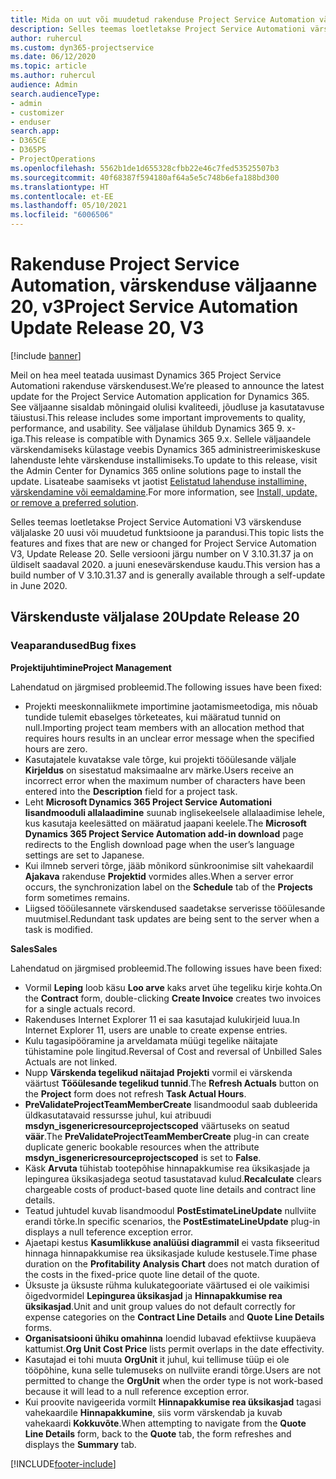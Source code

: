 ```yaml
---
title: Mida on uut või muudetud rakenduse Project Service Automation värskenduse väljaandes 20, V3
description: Selles teemas loetletakse Project Service Automationi värskenduse väljalaske 20, v3 saadaolevaid funktsioone ja parandusi.
author: ruhercul
ms.custom: dyn365-projectservice
ms.date: 06/12/2020
ms.topic: article
ms.author: ruhercul
audience: Admin
search.audienceType:
- admin
- customizer
- enduser
search.app:
- D365CE
- D365PS
- ProjectOperations
ms.openlocfilehash: 5562b1de1d655328cfbb22e46c7fed53525507b3
ms.sourcegitcommit: 40f68387f594180af64a5e5c748b6efa188bd300
ms.translationtype: HT
ms.contentlocale: et-EE
ms.lasthandoff: 05/10/2021
ms.locfileid: "6006506"
---
```

# <a name="project-service-automation-update-release-20-v3"></a><span data-ttu-id="0c3e4-103">Rakenduse Project Service Automation, värskenduse väljaanne 20, v3</span><span class="sxs-lookup"><span data-stu-id="0c3e4-103">Project Service Automation Update Release 20, V3</span></span>

[!include [banner](../includes/psa-now-project-operations.md)]

<span data-ttu-id="0c3e4-104">Meil on hea meel teatada uusimast Dynamics 365 Project Service Automationi rakenduse värskendusest.</span><span class="sxs-lookup"><span data-stu-id="0c3e4-104">We’re pleased to announce the latest update for the Project Service Automation application for Dynamics 365.</span></span> <span data-ttu-id="0c3e4-105">See väljaanne sisaldab mõningaid olulisi kvaliteedi, jõudluse ja kasutatavuse täiustusi.</span><span class="sxs-lookup"><span data-stu-id="0c3e4-105">This release includes some important improvements to quality, performance, and usability.</span></span> <span data-ttu-id="0c3e4-106">See väljalase ühildub Dynamics 365 9. x-iga.</span><span class="sxs-lookup"><span data-stu-id="0c3e4-106">This release is compatible with Dynamics 365 9.x.</span></span> <span data-ttu-id="0c3e4-107">Sellele väljaandele värskendamiseks külastage veebis Dynamics 365 administreerimiskeskuse lahenduste lehte värskenduse installimiseks.</span><span class="sxs-lookup"><span data-stu-id="0c3e4-107">To update to this release, visit the Admin Center for Dynamics 365 online solutions page to install the update.</span></span> <span data-ttu-id="0c3e4-108">Lisateabe saamiseks vt jaotist [Eelistatud lahenduse installimine, värskendamine või eemaldamine](/power-platform/admin/install-remove-preferred-solution).</span><span class="sxs-lookup"><span data-stu-id="0c3e4-108">For more information, see [Install, update, or remove a preferred solution](/power-platform/admin/install-remove-preferred-solution).</span></span>

<span data-ttu-id="0c3e4-109">Selles teemas loetletakse Project Service Automationi V3 värskenduse väljalaske 20 uusi või muudetud funktsioone ja parandusi.</span><span class="sxs-lookup"><span data-stu-id="0c3e4-109">This topic lists the features and fixes that are new or changed for Project Service Automation V3, Update Release 20.</span></span> <span data-ttu-id="0c3e4-110">Selle versiooni järgu number on V 3.10.31.37 ja on üldiselt saadaval 2020. a juuni enesevärskenduse kaudu.</span><span class="sxs-lookup"><span data-stu-id="0c3e4-110">This version has a build number of V 3.10.31.37 and is generally available through a self-update in June 2020.</span></span>

## <a name="update-release-20"></a><span data-ttu-id="0c3e4-111">Värskenduste väljalase 20</span><span class="sxs-lookup"><span data-stu-id="0c3e4-111">Update Release 20</span></span>

### <a name="bug-fixes"></a><span data-ttu-id="0c3e4-112">Veaparandused</span><span class="sxs-lookup"><span data-stu-id="0c3e4-112">Bug fixes</span></span>

<span data-ttu-id="0c3e4-113">**Projektijuhtimine**</span><span class="sxs-lookup"><span data-stu-id="0c3e4-113">**Project Management**</span></span>

<span data-ttu-id="0c3e4-114">Lahendatud on järgmised probleemid.</span><span class="sxs-lookup"><span data-stu-id="0c3e4-114">The following issues have been fixed:</span></span>

- <span data-ttu-id="0c3e4-115">Projekti meeskonnaliikmete importimine jaotamismeetodiga, mis nõuab tundide tulemit ebaselges tõrketeates, kui määratud tunnid on null.</span><span class="sxs-lookup"><span data-stu-id="0c3e4-115">Importing project team members with an allocation method that requires hours results in an unclear error message when the specified hours are zero.</span></span>
- <span data-ttu-id="0c3e4-116">Kasutajatele kuvatakse vale tõrge, kui projekti tööülesande väljale **Kirjeldus** on sisestatud maksimaalne arv märke.</span><span class="sxs-lookup"><span data-stu-id="0c3e4-116">Users receive an incorrect error when the maximum number of characters have been entered into the **Description** field for a project task.</span></span>
- <span data-ttu-id="0c3e4-117">Leht **Microsoft Dynamics 365 Project Service Automationi lisandmooduli allalaadimine** suunab inglisekeelsele allalaadimise lehele, kus kasutaja keelesätted on määratud jaapani keelele.</span><span class="sxs-lookup"><span data-stu-id="0c3e4-117">The **Microsoft Dynamics 365 Project Service Automation add-in download** page redirects to the English download page when the user’s language settings are set to Japanese.</span></span>
- <span data-ttu-id="0c3e4-118">Kui ilmneb serveri tõrge, jääb mõnikord sünkroonimise silt vahekaardil **Ajakava** rakenduse **Projektid** vormides alles.</span><span class="sxs-lookup"><span data-stu-id="0c3e4-118">When a server error occurs, the synchronization label on the **Schedule** tab of the **Projects** form sometimes remains.</span></span>
- <span data-ttu-id="0c3e4-119">Liigsed tööülesannete värskendused saadetakse serverisse tööülesande muutmisel.</span><span class="sxs-lookup"><span data-stu-id="0c3e4-119">Redundant task updates are being sent to the server when a task is modified.</span></span>

<span data-ttu-id="0c3e4-120">**Sales**</span><span class="sxs-lookup"><span data-stu-id="0c3e4-120">**Sales**</span></span>

<span data-ttu-id="0c3e4-121">Lahendatud on järgmised probleemid.</span><span class="sxs-lookup"><span data-stu-id="0c3e4-121">The following issues have been fixed:</span></span>

- <span data-ttu-id="0c3e4-122">Vormil **Leping** loob käsu **Loo arve** kaks arvet ühe tegeliku kirje kohta.</span><span class="sxs-lookup"><span data-stu-id="0c3e4-122">On the **Contract** form, double-clicking **Create Invoice** creates two invoices for a single actuals record.</span></span>
- <span data-ttu-id="0c3e4-123">Rakenduses Internet Explorer 11 ei saa kasutajad kulukirjeid luua.</span><span class="sxs-lookup"><span data-stu-id="0c3e4-123">In Internet Explorer 11, users are unable to create expense entries.</span></span>
- <span data-ttu-id="0c3e4-124">Kulu tagasipööramine ja arveldamata müügi tegelike näitajate tühistamine pole lingitud.</span><span class="sxs-lookup"><span data-stu-id="0c3e4-124">Reversal of Cost and reversal of Unbilled Sales Actuals are not linked.</span></span>
- <span data-ttu-id="0c3e4-125">Nupp **Värskenda tegelikud näitajad** **Projekti** vormil ei värskenda väärtust **Tööülesande tegelikud tunnid**.</span><span class="sxs-lookup"><span data-stu-id="0c3e4-125">The **Refresh Actuals** button on the **Project** form does not refresh **Task Actual Hours**.</span></span>
- <span data-ttu-id="0c3e4-126">**PreValidateProjectTeamMemberCreate** lisandmoodul saab dubleerida üldkasutatavaid ressursse juhul, kui atribuudi **msdyn_isgenericresourceprojectscoped** väärtuseks on seatud **väär**.</span><span class="sxs-lookup"><span data-stu-id="0c3e4-126">The **PreValidateProjectTeamMemberCreate** plug-in can create duplicate generic bookable resources when the attribute **msdyn_isgenericresourceprojectscoped** is set to **False**.</span></span>
- <span data-ttu-id="0c3e4-127">Käsk **Arvuta** tühistab tootepõhise hinnapakkumise rea üksikasjade ja lepingurea üksikasjadega seotud tasustatavad kulud.</span><span class="sxs-lookup"><span data-stu-id="0c3e4-127">**Recalculate** clears chargeable costs of product-based quote line details and contract line details.</span></span>
- <span data-ttu-id="0c3e4-128">Teatud juhtudel kuvab lisandmoodul **PostEstimateLineUpdate** nullviite erandi tõrke.</span><span class="sxs-lookup"><span data-stu-id="0c3e4-128">In specific scenarios, the **PostEstimateLineUpdate** plug-in displays a null teference exception error.</span></span>
- <span data-ttu-id="0c3e4-129">Ajaetapi kestus **Kasumlikkuse analüüsi diagrammil** ei vasta fikseeritud hinnaga hinnapakkumise rea üksikasjade kulude kestusele.</span><span class="sxs-lookup"><span data-stu-id="0c3e4-129">Time phase duration on the **Profitability Analysis Chart** does not match duration of the costs in the fixed-price quote line detail of the quote.</span></span>
- <span data-ttu-id="0c3e4-130">Üksuste ja üksuste rühma kulukategooriate väärtused ei ole vaikimisi õigedvormidel **Lepingurea üksikasjad** ja **Hinnapakkumise rea üksikasjad**.</span><span class="sxs-lookup"><span data-stu-id="0c3e4-130">Unit and unit group values do not default correctly for expense categories on the **Contract Line Details** and **Quote Line Details** forms.</span></span>
- <span data-ttu-id="0c3e4-131">**Organisatsiooni ühiku omahinna** loendid lubavad efektiivse kuupäeva kattumist.</span><span class="sxs-lookup"><span data-stu-id="0c3e4-131">**Org Unit Cost Price** lists permit overlaps in the date effectivity.</span></span>
- <span data-ttu-id="0c3e4-132">Kasutajad ei tohi muuta **OrgUnit** it juhul, kui tellimuse tüüp ei ole tööpõhine, kuna selle tulemuseks on nullviite erandi tõrge.</span><span class="sxs-lookup"><span data-stu-id="0c3e4-132">Users are not permitted to change the **OrgUnit** when the order type is not work-based because it will lead to a null reference exception error.</span></span>
- <span data-ttu-id="0c3e4-133">Kui proovite navigeerida vormilt **Hinnapakkumise rea üksikasjad** tagasi vahekaardile **Hinnapakkumine**, siis vorm värskendab ja kuvab vahekaardi **Kokkuvõte**.</span><span class="sxs-lookup"><span data-stu-id="0c3e4-133">When attempting to navigate from the **Quote Line Details** form, back to the **Quote** tab, the form refreshes and displays the **Summary** tab.</span></span>


[!INCLUDE[footer-include](../includes/footer-banner.md)]